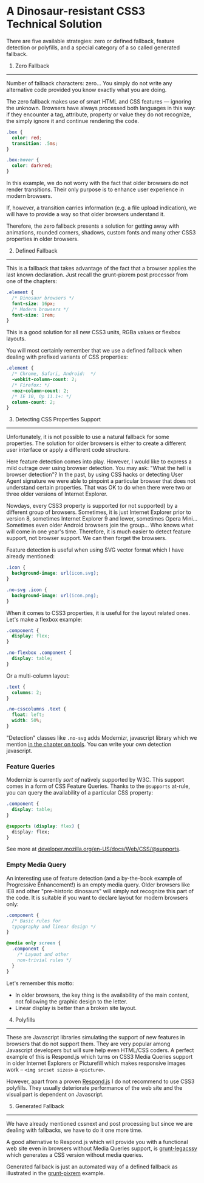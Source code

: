 A Dinosaur-resistant CSS3 Technical Solution
============================================

There are five available strategies: zero or defined fallback, feature detection
or polyfills, and a special category of a so called generated fallback.

1) Zero Fallback
----------------

Number of fallback characters: zero... You simply do not write any alternative
code provided you know exactly what you are doing.

The zero fallback makes use of smart HTML and CSS features — ignoring the
unknown. Browsers have always processed both languages in this way: if they
encounter a tag, attribute, property or value they do not recognize, the simply
ignore it and continue rendering the code.

```css
.box {
  color: red;
  transition: .5ms;
}

.box:hover {
  color: darkred;
}
```

In this example, we do not worry with the fact that older browsers do not render
transitions. Their only purpose is to enhance user experience in modern
browsers.

If, however, a transition carries information (e.g. a file upload indication),
we will have to provide a way so that older browsers understand it.

Therefore, the zero fallback presents a solution for getting away with
animations, rounded corners, shadows, custom fonts and many other CSS3
properties in older browsers.

2) Defined Fallback
-------------------

This is a fallback that takes advantage of the fact that a browser applies the
last known declaration. Just recall the grunt-pixrem post processor from one of
the chapters:

```css
.element {
  /* Dinosaur browsers */
  font-size: 16px;
  /* Modern browsers */
  font-size: 1rem;
}
```

This is a good solution for all new CSS3 units, RGBa values or flexbox layouts.

You will most certainly remember that we use a defined fallback when dealing
with prefixed variants of CSS properties:

```css
.element {
  /* Chrome, Safari, Android:  */
  -webkit-column-count: 2;
  /* Firefox: */
  -moz-column-count: 2;
  /* IE 10, Op 11.1+: */
  column-count: 2;
}
```

3) Detecting CSS Properties Support
-----------------------------------

Unfortunately, it is not possible to use a natural fallback for some properties.
The solution for older browsers is either to create a different user interface
or apply a different code structure.

Here feature detection comes into play. However, I would like to express a mild
outrage over using browser detection. You may ask: "What the hell is browser
detection"? In the past, by using CSS hacks or detecting User Agent signature we
were able to pinpoint a particular browser that does not understand certain
properties. That was OK to do when there were two or three older versions of
Internet Explorer.

Nowdays, every CSS3 property is supported (or not supported) by a different
group of browsers. Sometimes, it is just Internet Explorer prior to version 8,
sometimes Internet Explorer 9 and lower, sometimes Opera Mini… Sometimes even
older Android browsers join the group… Who knows what will come in one year's
time. Therefore, it is much easier to detect feature support, not browser
support. We can then forget the browsers.

Feature detection is useful when using SVG vector format which I have already
mentioned:

```css
.icon {
  background-image: url(icon.svg);
}

.no-svg .icon {
  background-image: url(icon.png);
}
```

When it comes to CSS3 properties, it is useful for the layout related ones.
Let's make a flexbox example:

```css
.component {
  display: flex;
}

.no-flexbox .component {
  display: table;
}
```

Or a multi-column layout:

```css
.text {
  columns: 2;
}

.no-csscolumns .text {
  float: left;
  width: 50%;
}
```

"Detection" classes like `.no-svg` adds Modernizr, javascript library which we mention [in the chapter on tools](nastroje-atd.md). You can write your own detection javascript.

### Feature Queries

Modernizr is currently *sort of* natively supported by W3C. This support comes
in a form of CSS Feature Queries. Thanks to the `@supports` at-rule, you can
query the availability of a particular CSS property:

```css
.component {
  display: table;
}

@supports (display: flex) {
  display: flex;
}
```

See more at [developer.mozilla.org/en-US/docs/Web/CSS/@supports](https://developer.mozilla.org/en-US/docs/Web/CSS/@supports).

### Empty Media Query

An interesting use of feature detection (and a by-the-book example of
Progressive Enhancement!) is an empty media query. Older browsers like IE8 and
other "pre-historic dinosaurs" will simply not recognize this part of the code.
It is suitable if you want to declare layout for modern browsers only:

```css
.component {
  /* Basic rules for
  typography and linear design */
}

@media only screen {
  .component {
    /* Layout and other
    non-trivial rules */
  }
}
```

Let's remember this motto:

-   In older browsers, the key thing is the availability of the main content,
    not following the graphic design to the letter.
-   Linear display is better than a broken site layout.

4) Polyfills
------------

These are Javascript libraries simulating the support of new features in
browsers that do not support them. They are very popular among Javascript
developers but will sure help even HTML/CSS coders. A perfect example of this is
Respond.js which turns on CSS3 Media Queries support in older Internet Explorers
or Picturefill which makes responsive images work – `<img srcset sizes>` a
`<picture>`.

However, apart from a proven
[Respond.js](https://github.com/scottjehl/Respond) I do not recommend to use
CSS3 polyfills. They usually deteriorate performance of the web site and the
visual part is dependent on Javascript.

5) Generated Fallback
---------------------

We have already mentioned cssnext and post processing but since we are dealing
with fallbacks, we have to do it one more time.

A good alternative to Respond.js which will provide you with a functional web
site even in browsers without Media Queries support, is
[grunt-legacssy](https://github.com/robinpokorny/grunt-legacssy) which
generates a CSS version without media queries.

Generated fallback is just an automated way of a defined fallback as illustrated
in the [grunt-pixrem](https://github.com/robwierzbowski/grunt-pixrem) example.
